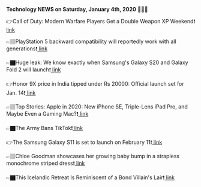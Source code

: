 <b>Technology NEWS on Saturday, January 4th, 2020</b> 📡📡📡 

👉Call of Duty: Modern Warfare Players Get a Double Weapon XP Weekend❗️<a href='https://techblock.club/?p=2012'> link</a>

👉🏽PlayStation 5 backward compatibility will reportedly work with all generations❗️<a href='https://techblock.club/?p=2014'> link</a>

👉🏿Huge leak: We know exactly when Samsung's Galaxy S20 and Galaxy Fold 2 will launch❗️<a href='https://techblock.club/?p=2016'> link</a>

👉Honor 9X price in India tipped under Rs 20000: Official launch set for Jan. 14❗️<a href='https://techblock.club/?p=2018'> link</a>

👉🏽Top Stories: Apple in 2020: New iPhone SE, Triple-Lens iPad Pro, and Maybe Even a Gaming Mac?❗️<a href='https://techblock.club/?p=2020'> link</a>

👉🏿The Army Bans TikTok❗️<a href='https://techblock.club/?p=2022'> link</a>

👉The Samsung Galaxy S11 is set to launch on February 11❗️<a href='https://techblock.club/?p=2024'> link</a>

👉🏽Chloe Goodman showcases her growing baby bump in a strapless monochrome striped dress❗️<a href='https://techblock.club/?p=2026'> link</a>

👉🏿This Icelandic Retreat Is Reminiscent of a Bond Villain's Lair❗️<a href='https://techblock.club/?p=2028'> link</a>


